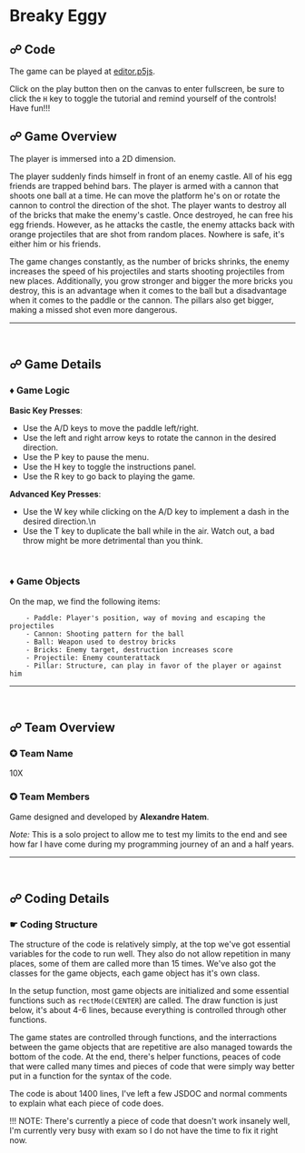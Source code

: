 # Breaky Eggy

## ☍ Code
The game can be played at [editor.p5js](https://editor.p5js.org/Arthur-Morgan36/sketches/wttbwiCqo).

Click on the play button then on the canvas to enter fullscreen, be sure to click the `H` key to toggle the tutorial and remind yourself of the controls! Have fun!!!

## ☍ Game Overview
The player is immersed into a 2D dimension.

The player suddenly finds himself in front of an enemy castle. All of his egg friends are trapped behind bars.
The player is armed with a cannon that shoots one ball at a time. He can move the platform he's on or rotate the cannon to control the direction of the shot. The player wants to destroy all of the bricks that make the enemy's castle. Once destroyed, he can free his egg friends. However, as he attacks the castle, the enemy attacks back with orange projectiles that are shot from random places. Nowhere is safe, it's either him or his friends. 

The game changes constantly, as the number of bricks shrinks, the enemy increases the speed of his projectiles and starts shooting projectiles from new places. Additionally, you grow stronger and bigger the more bricks you destroy, this is an advantage when it comes to the ball but a disadvantage when it comes to the paddle or the cannon. The pillars also get bigger, making a missed shot even more dangerous. 

---

<br>

## ☍ Game Details
### &diams; Game Logic
**Basic Key Presses**:
  - Use the A/D keys to move the paddle left/right.
  - Use the left and right arrow keys to rotate the cannon in the desired direction.
  - Use the P key to pause the menu.
  - Use the H key to toggle the instructions panel.
  - Use the R key to go back to playing the game.

**Advanced Key Presses**:
  - Use the W key while clicking on the A/D key to implement a dash in the desired direction.\n
  - Use the T key to duplicate the ball while in the air. Watch out, a bad throw might be more detrimental than you think.

<br>

### &diams; Game Objects
On the map, we find the following items:
  ```
      - Paddle: Player's position, way of moving and escaping the projectiles
      - Cannon: Shooting pattern for the ball
      - Ball: Weapon used to destroy bricks
      - Bricks: Enemy target, destruction increases score
      - Projectile: Enemy counterattack
      - Pillar: Structure, can play in favor of the player or against him
  ```

---

<br>

## ☍ Team Overview
### ✪ Team Name
10X
### ✪ Team Members
Game designed and developed by **Alexandre Hatem**.

*Note:* This is a solo project to allow me to test my limits to the end and see how far I have come during my programming journey of an and a half years.

---

<br>

## ☍ Coding Details
### ☛ Coding Structure
The structure of the code is relatively simply, at the top we've got essential variables for the code to run well. They also do not allow repetition in many places, some of them are called more than 15 times. We've also got the classes for the game objects, each game object has it's own class. 

In the setup function, most game objects are initialized and some essential functions such as `rectMode(CENTER`) are called. The draw function is just below, it's about 4-6 lines, because everything is controlled through other functions. 

The game states are controlled through functions, and the interractions between the game objects that are repetitive are also managed towards the bottom of the code.
At the end, there's helper functions, peaces of code that were called many times and pieces of code that were simply way better put in a function for the syntax of the code.

The code is about 1400 lines, I've left a few JSDOC and normal comments to explain what each piece of code does. 

!!! NOTE: There's currently a piece of code that doesn't work insanely well, I'm currently very busy with exam so I do not have the time to fix it right now. 

